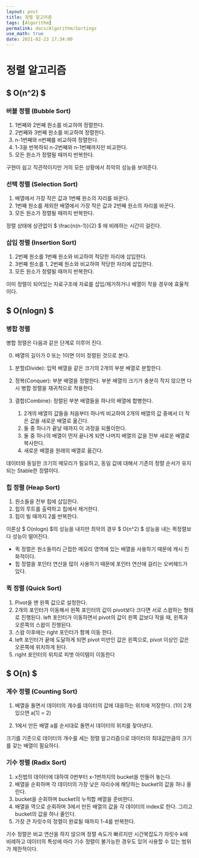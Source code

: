 ```yaml
---
layout: post
title: 정렬 알고리즘
tags: [Algorithm]
permalink: docs/Algorithm/Sortings
use_math: true
date: 2021-02-23 17:34:00
---
```

# 정렬 알고리즘
## $ O(n^2) $
### 버블 정렬 (Bubble Sort)

1. 1번째와 2번째 원소를 비교하여 정렬한다.
2. 2번째와 3번째 원소를 비교하여 정렬한다.
3. n-1번째와 n번째를 비교하여 정렬한다.
4. 1-3을 반복하되 n-2번째와 n-1번째까지만 비교한다.
5. 모든 원소가 정렬될 때까지 반복한다.

구현이 쉽고 직관적이지만 거의 모든 상황에서 최악의 성능을 보여준다.

### 선택 정렬 (Selection Sort)

1. 배열에서 가장 작은 값과 1번째 원소의 자리를 바꾼다.
2. 1번째 원소를 제외한 배열에서 가장 작은 값과 2번째 원소의 자리를 바꾼다.
3. 모든 원소가 정렬될 때까지 반복한다.

정렬 상태에 상관없이 $ \frac{n(n-1)}{2} $ 에 비례하는 시간이 걸린다.

### 삽입 정렬 (Insertion Sort)

1. 2번째 원소를 1번째 원소와 비교하여 적당한 자리에 삽입한다.
2. 3번째 원소를 1, 2번째 원소와 비교하여 적당한 자리에 삽입한다.
3. 모든 원소가 정렬될 때까지 반복한다.

이미 정렬이 되어있는 자료구조에 자료를 삽입/제거하거나 배열이 작을 경우에 효율적이다.

## $ O(nlogn) $
### 병합 정렬

병합 정렬은 다음과 같은 단계로 이루어 진다.

0. 배열의 길이가 0 또는 1이면 이미 정렬된 것으로 본다.

1. 분할(Divide): 입력 배열을 같은 크기의 2개의 부분 배열로 분할한다.
2. 정복(Conquer): 부분 배열을 정렬한다. 부분 배열의 크기가 충분히 작지 않으면 다시 병합 정렬을 재귀적으로 적용한다.
3. 결합(Combine): 정렬된 부분 배열들을 하나의 배열에 합병한다.
   1. 2개의 배열의 값들을 처음부터 하나씩 비교하여 2개의 배열의 값 중에서 더 작은 값을 새로운 배열로 옮긴다.
   2. 둘 중 하나가 끝날 때까지 이 과정을 되풀이한다.
   3. 둘 중 하나의 배열이 먼저 끝나게 되면 나머지 배열의 값을 전부 새로운 배열로 복사한다.
   4. 새로운 배열을 원래의 배열로 옮긴다.

데이터와 동일한 크기의 메모리가 필요하고, 
동일 값에 대해서 기존의 정렬 순서가 유지되는 Stable한 정렬이다.

### 힙 정렬 (Heap Sort)

1. 원소들을 전부 힙에 삽입한다.
2. 힙의 루트를 출력하고 힙에서 제거한다.
3. 힙이 빌 때까지 2를 반복한다.

이론상 $ O(nlogn) $의 성능을 내지만 최악의 경우 $ O(n^2) $ 성능을 내는 퀵정렬보다 성능이 떨어진다.

- 퀵 정렬은 원소들끼리 근접한 메모리 영역에 있는 배열을 사용하기 때문에 캐시 친화적이다.
- 힙 정렬을 포인터 연산을 많이 사용하기 때문에 포인터 연산에 걸리는 오버헤드가 있다.

### 퀵 정렬 (Quick Sort)

1. Pivot을 맨 왼쪽 값으로 설정한다.
2. 2개의 포인터가 이동해서 왼쪽 포인터의 값이 pivot보다 크다면 서로 스왑하는 형태로 진행된다. left 포인터가 이동하면서 pivot의 값이 왼쪽 값보다 작을 때, 왼쪽과 오른쪽의 스왑이 진행된다. 
3. 스왑 이후에는 right 포인터가 함께 이동 한다. 
4. left 포인터가 끝에 도달하게 되면 pivot 미만인 값은 왼쪽으로, pivot 이상인 값은 오른쪽에 위치하게 된다. 
5. right 포인터의 위치로 피벗 아이템이 이동한다

## $ O(n) $
### 계수 정렬 (Counting Sort)

1. 배열을 돌면서 데이터의 개수를 데이터의 값에 대응하는 위치에 저장한다. (1이 2개 있으면 a[1] = 2)

2. 1에서 만든 배열 a를 순서대로 돌면서 데이터의 위치를 찾아낸다.

크기를 기준으로 데이터의 개수를 세는 정렬 알고리즘으로 데이터의 최대값만큼의 크기를 갖는 배열이 필요하다.

### 기수 정렬 (Radix Sort)

1. x진법의 데이터에 대하여 0번부터 x-1번까지의 bucket을 만들어 놓는다.
2. 배열을 순회하며 각 데이터의 가장 낮은 자리수에 해당하는 bucket의 값을 하나 올린다.
3. bucket을 순회하며 bucket의 누적합 배열을 준비한다.
4. 배열을 역으로 순회하며 3에서 만든 배열의 값을 각 데이터의 index로 한다. 그리고 bucket의 값을 하나 줄인다.
5. 가장 큰 자릿수의 정렬이 완료될 때까지 1-4를 반복한다.

기수 정렬은 비교 연산을 하지 않으며 정렬 속도가 빠르지만 시간복잡도가 자릿수 k에 비례하고 데이터의 특성에 따라 기수 정렬이 불가능한 경우도 있어 사용할 수 있는 범위가 제한적이다.